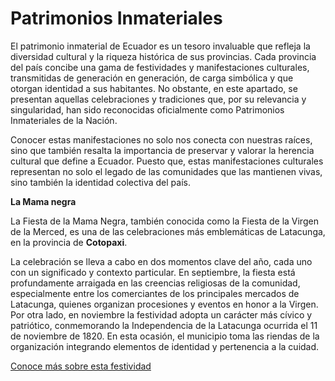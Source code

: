 # Patrimonios Inmateriales

El patrimonio inmaterial de Ecuador es un tesoro invaluable que refleja la diversidad cultural y la riqueza histórica de sus provincias. Cada provincia del país concibe una gama de festividades y manifestaciones culturales, transmitidas de generación en generación, de carga simbólica y que otorgan identidad a sus habitantes. No obstante, en este apartado, se presentan aquellas celebraciones y tradiciones que, por su relevancia y singularidad, han sido reconocidas oficialmente como Patrimonios Inmateriales de la Nación.

Conocer estas manifestaciones no solo nos conecta con nuestras raíces, sino que también resalta la importancia de preservar y valorar la herencia cultural que define a Ecuador. Puesto que, estas manifestaciones culturales representan no solo el legado de las comunidades que las mantienen vivas, sino también la identidad colectiva del país.

**La Mama negra**

La Fiesta de la Mama Negra, también conocida como la Fiesta de la Virgen de la Merced, es una de las celebraciones más emblemáticas de Latacunga, en la provincia de **Cotopaxi**.

La celebración se lleva a cabo en dos momentos clave del año, cada uno con un significado y contexto particular. En septiembre, la fiesta está profundamente arraigada en las creencias religiosas de la comunidad, especialmente entre los comerciantes de los principales mercados de Latacunga, quienes organizan procesiones y eventos en honor a la Virgen. Por otra lado, en noviembre la festividad adopta un carácter más cívico y patriótico, conmemorando la Independencia de la Latacunga ocurrida el 11 de noviembre de 1820. En esta ocasión, el municipio toma las riendas de la organización integrando elementos de identidad y pertenencia a la cuidad. 

[Conoce más sobre esta festividad](https://www.youtube.com/watch?v=JqnFYO7P5-g)

